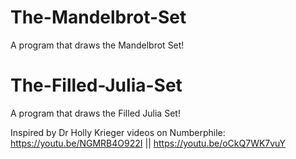 # The-Mandelbrot-Set
 A program that draws the Mandelbrot Set!

# The-Filled-Julia-Set
 A program that draws the Filled Julia Set!
 
 
 Inspired by Dr Holly Krieger videos on Numberphile: https://youtu.be/NGMRB4O922I || https://youtu.be/oCkQ7WK7vuY
